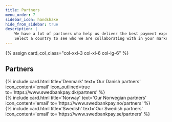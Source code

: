 ```yaml
---
title: Partners
menu_order: 7
sidebar_icon: handshake
hide_from_sidebar: true
description: |
    We have a lot of partners who help us deliver the best payment experience.
    Select a country to see who we are collaborating with in your market(s).
---
```


{% assign card_col_class="col-xxl-3 col-xl-6 col-lg-6" %}

  <h2 id="front-page-extra-resources" class="heading-line">Partners</h2>
  <div class="row mt-4">
      <div class="{{ card_col_class }}">
          {% include card.html title='Denmark'
              text='Our Danish partners'
              icon_content='email'
              icon_outlined=true
              to='https://www.swedbankpay.dk/partners'
          %}
      </div>
            <div class="{{ card_col_class }}">
          {% include card.html title='Norway'
              text='Our Norwegian partners'
              icon_content='email'
              to='https://www.swedbankpay.no/partners'
          %}
      </div>
            <div class="{{ card_col_class }}">
          {% include card.html title='Swedish'
              text='Our Swedish partners'
              icon_content='email'
              to='https://www.swedbankpay.se/partners'
          %}
      </div>
  </div>
